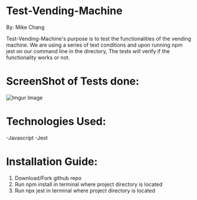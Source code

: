 # Test-Vending-Machine

By: Mike Chang

Test-Vending-Machine's purpose is to test the functionalities of the vending machine. We are using a series of text conditions and upon running npm jest on our command line in the directory, The tests will verify if the functionality works or not.

# ScreenShot of Tests done:

![Imgur Image](https://imgur.com/a/WuKeNsR)

# Technologies Used:

-Javascript
-Jest

# Installation Guide:

1. Download/Fork github repo
2. Run npm install in terminal where project directory is located
3. Run npx jest in terminal where project directory is located

